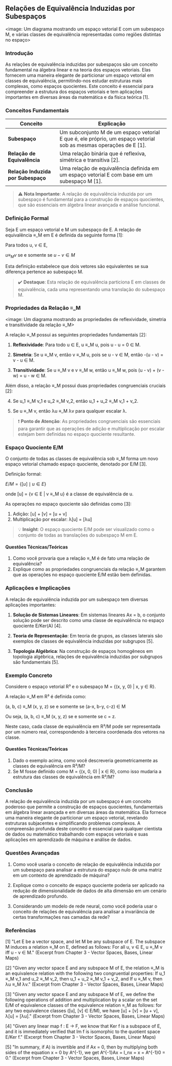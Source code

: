 ## Relações de Equivalência Induzidas por Subespaços

<image: Um diagrama mostrando um espaço vetorial E com um subespaço M, e várias classes de equivalência representadas como regiões distintas no espaço>

### Introdução

As relações de equivalência induzidas por subespaços são um conceito fundamental na álgebra linear e na teoria dos espaços vetoriais. Elas fornecem uma maneira elegante de particionar um espaço vetorial em classes de equivalência, permitindo-nos estudar estruturas mais complexas, como espaços quocientes. Este conceito é essencial para compreender a estrutura dos espaços vetoriais e tem aplicações importantes em diversas áreas da matemática e da física teórica [1].

### Conceitos Fundamentais

| Conceito                           | Explicação                                                   |
| ---------------------------------- | ------------------------------------------------------------ |
| **Subespaço**                      | Um subconjunto M de um espaço vetorial E que é, ele próprio, um espaço vetorial sob as mesmas operações de E [1]. |
| **Relação de Equivalência**        | Uma relação binária que é reflexiva, simétrica e transitiva [2]. |
| **Relação Induzida por Subespaço** | Uma relação de equivalência definida em um espaço vetorial E com base em um subespaço M [1]. |

> ⚠️ **Nota Importante**: A relação de equivalência induzida por um subespaço é fundamental para a construção de espaços quocientes, que são essenciais em álgebra linear avançada e análise funcional.

### Definição Formal

Seja E um espaço vetorial e M um subespaço de E. A relação de equivalência ≡_M em E é definida da seguinte forma [1]:

Para todos u, v ∈ E,

$u \equiv_M v \text{ se e somente se } u - v \in M$

Esta definição estabelece que dois vetores são equivalentes se sua diferença pertence ao subespaço M.

> ✔️ **Destaque**: Esta relação de equivalência particiona E em classes de equivalência, cada uma representando uma translação do subespaço M.

### Propriedades da Relação ≡_M

<image: Um diagrama mostrando as propriedades de reflexividade, simetria e transitividade da relação ≡_M>

A relação ≡_M possui as seguintes propriedades fundamentais [2]:

1. **Reflexividade**: Para todo u ∈ E, u ≡_M u, pois u - u = 0 ∈ M.

2. **Simetria**: Se u ≡_M v, então v ≡_M u, pois se u - v ∈ M, então -(u - v) = v - u ∈ M.

3. **Transitividade**: Se u ≡_M v e v ≡_M w, então u ≡_M w, pois (u - v) + (v - w) = u - w ∈ M.

Além disso, a relação ≡_M possui duas propriedades congruenciais cruciais [2]:

4. Se u_1 ≡_M v_1 e u_2 ≡_M v_2, então u_1 + u_2 ≡_M v_1 + v_2.

5. Se u ≡_M v, então λu ≡_M λv para qualquer escalar λ.

> ❗ **Ponto de Atenção**: As propriedades congruenciais são essenciais para garantir que as operações de adição e multiplicação por escalar estejam bem definidas no espaço quociente resultante.

### Espaço Quociente E/M

O conjunto de todas as classes de equivalência sob ≡_M forma um novo espaço vetorial chamado espaço quociente, denotado por E/M [3].

Definição formal:

$E/M = \{[u] \mid u \in E\}$

onde [u] = {v ∈ E | v ≡_M u} é a classe de equivalência de u.

As operações no espaço quociente são definidas como [3]:

1. Adição: [u] + [v] = [u + v]
2. Multiplicação por escalar: λ[u] = [λu]

> 💡 **Insight**: O espaço quociente E/M pode ser visualizado como o conjunto de todas as translações do subespaço M em E.

#### Questões Técnicas/Teóricas

1. Como você provaria que a relação ≡_M é de fato uma relação de equivalência?
2. Explique como as propriedades congruenciais da relação ≡_M garantem que as operações no espaço quociente E/M estão bem definidas.

### Aplicações e Implicações

A relação de equivalência induzida por um subespaço tem diversas aplicações importantes:

1. **Solução de Sistemas Lineares**: Em sistemas lineares Ax = b, o conjunto solução pode ser descrito como uma classe de equivalência no espaço quociente E/Ker(A) [4].

2. **Teoria de Representação**: Em teoria de grupos, as classes laterais são exemplos de classes de equivalência induzidas por subgrupos [5].

3. **Topologia Algébrica**: Na construção de espaços homogêneos em topologia algébrica, relações de equivalência induzidas por subgrupos são fundamentais [5].

### Exemplo Concreto

Considere o espaço vetorial R³ e o subespaço M = {(x, y, 0) | x, y ∈ R}.

A relação ≡_M em R³ é definida como:

(a, b, c) ≡_M (x, y, z) se e somente se (a-x, b-y, c-z) ∈ M

Ou seja, (a, b, c) ≡_M (x, y, z) se e somente se c = z.

Neste caso, cada classe de equivalência em R³/M pode ser representada por um número real, correspondendo à terceira coordenada dos vetores na classe.

#### Questões Técnicas/Teóricas

1. Dado o exemplo acima, como você descreveria geometricamente as classes de equivalência em R³/M?
2. Se M fosse definido como M = {(x, 0, 0) | x ∈ R}, como isso mudaria a estrutura das classes de equivalência em R³/M?

### Conclusão

A relação de equivalência induzida por um subespaço é um conceito poderoso que permite a construção de espaços quocientes, fundamentais em álgebra linear avançada e em diversas áreas da matemática. Ela fornece uma maneira elegante de particionar um espaço vetorial, revelando estruturas subjacentes e simplificando problemas complexos. A compreensão profunda deste conceito é essencial para qualquer cientista de dados ou matemático trabalhando com espaços vetoriais e suas aplicações em aprendizado de máquina e análise de dados.

### Questões Avançadas

1. Como você usaria o conceito de relação de equivalência induzida por um subespaço para analisar a estrutura do espaço nulo de uma matriz em um contexto de aprendizado de máquina?

2. Explique como o conceito de espaço quociente poderia ser aplicado na redução de dimensionalidade de dados de alta dimensão em um cenário de aprendizado profundo.

3. Considerando um modelo de rede neural, como você poderia usar o conceito de relações de equivalência para analisar a invariância de certas transformações nas camadas da rede?

### Referências

[1] "Let E be a vector space, and let M be any subspace of E. The subspace M induces a relation ≡_M on E, defined as follows: For all u, v ∈ E, u ≡_M v iff u - v ∈ M." (Excerpt from Chapter 3 - Vector Spaces, Bases, Linear Maps)

[2] "Given any vector space E and any subspace M of E, the relation ≡_M is an equivalence relation with the following two congruential properties: If u_1 ≡_M v_1 and u_2 ≡_M v_2, then u_1 + u_2 ≡_M v_1 + v_2, and If u ≡_M v, then λu ≡_M λv." (Excerpt from Chapter 3 - Vector Spaces, Bases, Linear Maps)

[3] "Given any vector space E and any subspace M of E, we define the following operations of addition and multiplication by a scalar on the set E/M of equivalence classes of the equivalence relation ≡_M as follows: for any two equivalence classes ([u], [v] ∈ E/M), we have [u] + [v] = [u + v], λ[u] = [λu]." (Excerpt from Chapter 3 - Vector Spaces, Bases, Linear Maps)

[4] "Given any linear map f : E → F, we know that Ker f is a subspace of E, and it is immediately verified that Im f is isomorphic to the quotient space E/Ker f." (Excerpt from Chapter 3 - Vector Spaces, Bases, Linear Maps)

[5] "In summary, if A) is invertible and if Ax = 0, then by multiplying both sides of the equation x = 0 by A^{-1}, we get A^{-1}Ax = I_nx = x = A^{-1}0 = 0." (Excerpt from Chapter 3 - Vector Spaces, Bases, Linear Maps)